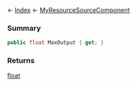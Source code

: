 ← [Index](Api-Index) ← [MyResourceSourceComponent](Sandbox.Game.EntityComponents.MyResourceSourceComponent)

### Summary

```csharp
public float MaxOutput { get; }
```

### Returns

[float](System.Single)

